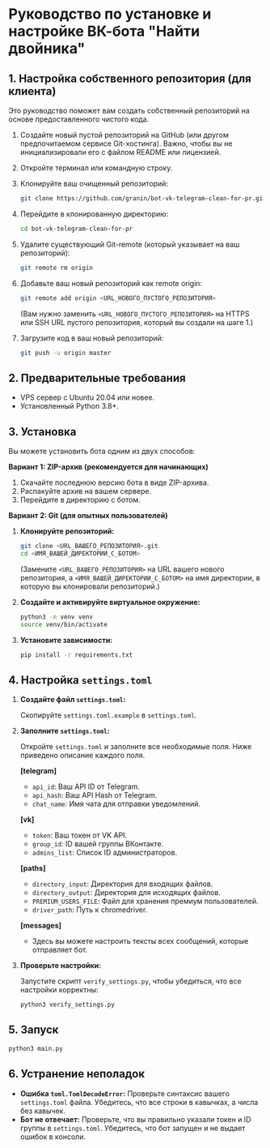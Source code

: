 # Руководство по установке и настройке ВК-бота "Найти двойника"

## 1. Настройка собственного репозитория (для клиента)

Это руководство поможет вам создать собственный репозиторий на основе предоставленного чистого кода.

1.  Создайте новый пустой репозиторий на GitHub (или другом предпочитаемом сервисе Git-хостинга). Важно, чтобы вы не инициализировали его с файлом README или лицензией.
2.  Откройте терминал или командную строку.
3.  Клонируйте ваш очищенный репозиторий:

    ```bash
    git clone https://github.com/granin/bot-vk-telegram-clean-for-pr.git
    ```

4.  Перейдите в клонированную директорию:

    ```bash
    cd bot-vk-telegram-clean-for-pr
    ```

5.  Удалите существующий Git-remote (который указывает на ваш репозиторий):

    ```bash
    git remote rm origin
    ```

6.  Добавьте ваш новый репозиторий как remote origin:

    ```bash
    git remote add origin <URL_НОВОГО_ПУСТОГО_РЕПОЗИТОРИЯ>
    ```

    (Вам нужно заменить `<URL_НОВОГО_ПУСТОГО_РЕПОЗИТОРИЯ>` на HTTPS или SSH URL пустого репозитория, который вы создали на шаге 1.)
7.  Загрузите код в ваш новый репозиторий:

    ```bash
    git push -u origin master
    ```

## 2. Предварительные требования

-   VPS сервер с Ubuntu 20.04 или новее.
-   Установленный Python 3.8+.

## 3. Установка

Вы можете установить бота одним из двух способов:

**Вариант 1: ZIP-архив (рекомендуется для начинающих)**

1.  Скачайте последнюю версию бота в виде ZIP-архива.
2.  Распакуйте архив на вашем сервере.
3.  Перейдите в директорию с ботом.

**Вариант 2: Git (для опытных пользователей)**

1.  **Клонируйте репозиторий:**

    ```bash
    git clone <URL_ВАШЕГО_РЕПОЗИТОРИЯ>.git
    cd <ИМЯ_ВАШЕЙ_ДИРЕКТОРИИ_С_БОТОМ>
    ```
    (Замените `<URL_ВАШЕГО_РЕПОЗИТОРИЯ>` на URL вашего нового репозитория, а `<ИМЯ_ВАШЕЙ_ДИРЕКТОРИИ_С_БОТОМ>` на имя директории, в которую вы клонировали репозиторий.)

2.  **Создайте и активируйте виртуальное окружение:**

    ```bash
    python3 -m venv venv
    source venv/bin/activate
    ```

3.  **Установите зависимости:**

    ```bash
    pip install -r requirements.txt
    ```

## 4. Настройка `settings.toml`

1.  **Создайте файл `settings.toml`:**

    Скопируйте `settings.toml.example` в `settings.toml`.

2.  **Заполните `settings.toml`:**

    Откройте `settings.toml` и заполните все необходимые поля. Ниже приведено описание каждого поля.

    **[telegram]**

    *   `api_id`: Ваш API ID от Telegram.
    *   `api_hash`: Ваш API Hash от Telegram.
    *   `chat_name`: Имя чата для отправки уведомлений.

    **[vk]**

    *   `token`: Ваш токен от VK API.
    *   `group_id`: ID вашей группы ВКонтакте.
    *   `admins_list`: Список ID администраторов.

    **[paths]**

    *   `directory_input`: Директория для входящих файлов.
    *   `directory_output`: Директория для исходящих файлов.
    *   `PREMIUM_USERS_FILE`: Файл для хранения премиум пользователей.
    *   `driver_path`: Путь к chromedriver.

    **[messages]**

    *   Здесь вы можете настроить тексты всех сообщений, которые отправляет бот.

3.  **Проверьте настройки:**

    Запустите скрипт `verify_settings.py`, чтобы убедиться, что все настройки корректны:

    ```bash
    python3 verify_settings.py
    ```

## 5. Запуск

```bash
python3 main.py
```

## 6. Устранение неполадок

*   **Ошибка `toml.TomlDecodeError`:** Проверьте синтаксис вашего `settings.toml` файла. Убедитесь, что все строки в кавычках, а числа без кавычек.
*   **Бот не отвечает:** Проверьте, что вы правильно указали токен и ID группы в `settings.toml`. Убедитесь, что бот запущен и не выдает ошибок в консоли.